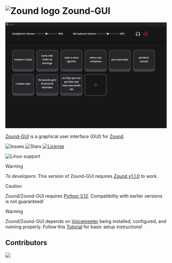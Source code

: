 # <img src="./icons/icon.ico" alt="Zound logo" width="60"/> Zound-GUI

![App](./images/app.png)

[Zound-GUI](https://github.com/Bielgomes/zound-gui) is a graphical user interface (GUI) for [Zound](https://github.com/Bielgomes/zound).

![Issues](https://img.shields.io/github/issues/bielgomes/zound-gui?style=for-the-badge)
![Stars](https://img.shields.io/github/stars/bielgomes/zound-gui?style=for-the-badge)
[![License](https://img.shields.io/github/license/bielgomes/zound-gui?style=for-the-badge)](LICENSE)

![Linux-support](https://img.shields.io/badge/linux-not%20supported-rrr?style=flat)

> [!WARNING]
> *To developers*: This version of Zound-GUI requires [Zound v1.1.0](https://github.com/Bielgomes/zound) to work.

> [!CAUTION]
> Zound/Zound-GUI requires [Python 3.12](https://www.python.org/downloads/). Compatibility with earlier versions is not guaranteed!

> [!WARNING]
> Zound/Zound-GUI depends on [Voicemeeter](https://vb-audio.com/Voicemeeter/) being installed, configured, and running properly. Follow this [Tutorial](https://www.youtube.com/watch?v=8ymkY6Ppyzo) for basic setup instructions!

## Contributors
<a href="https://github.com/Bielgomes/zound-gui/graphs/contributors">
  <img src="https://contrib.rocks/image?repo=Bielgomes/zound-gui" />
</a>
